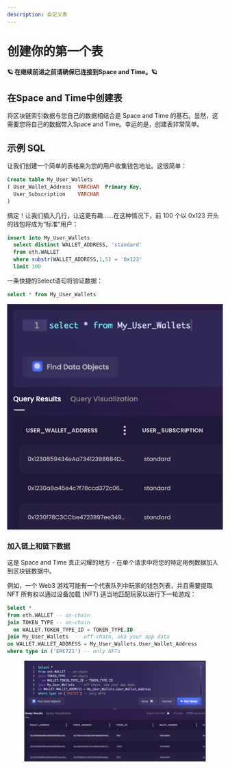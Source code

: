 ```yaml
---
description: 自定义表
---
```


# 创建你的第一个表

#### 🪐  在继续前进之前请确保已连接到Space and Time。🪐

## 在Space and Time中创建表

将区块链索引数据与您自己的数据相结合是 Space and Time 的基石。显然，这需要您将自己的数据带入Space and Time。幸运的是，创建表非常简单。



## 示例 SQL&#x20;

让我们创建一个简单的表格来为您的用户收集钱包地址。这很简单：

```sql
Create table My_User_Wallets
( User_Wallet_Address  VARCHAR  Primary Key,
  User_Subscription    VARCHAR
)
```

搞定！让我们插入几行，让这更有趣……在这种情况下，前 100 个以 0x123 开头的钱包将成为“标准”用户：

```sql
insert into My_User_Wallets
  select distinct WALLET_ADDRESS, 'standard'
  from eth.WALLET
  where substr(WALLET_ADDRESS,1,5) = '0x123'
  limit 100
```

一条快捷的Select语句将验证数据：

```sql
select * from My_User_Wallets
```

![](<../../.gitbook/assets/image (20).png>)

### 加入链上和链下数据

这是 Space and Time 真正闪耀的地方 - 在单个请求中将您的特定用例数据加入到区块链数据中。

例如，一个 Web3 游戏可能有一个代表队列中玩家的钱包列表，并且需要提取 NFT 所有权以通过设备加载 (NFT) 适当地匹配玩家以进行下一轮游戏：

```sql
Select * 
from eth.WALLET -- on-chain 
join TOKEN_TYPE -- on-chain 
  on WALLET.TOKEN_TYPE_ID = TOKEN_TYPE.ID
join My_User_Wallets  -- off-chain, aka your app data
on WALLET.WALLET_ADDRESS = My_User_Wallets.User_Wallet_Address
where type in ('ERC721') -- only NFTs
```

<figure><img src="../../.gitbook/assets/image (2).png" alt=""><figcaption></figcaption></figure>
